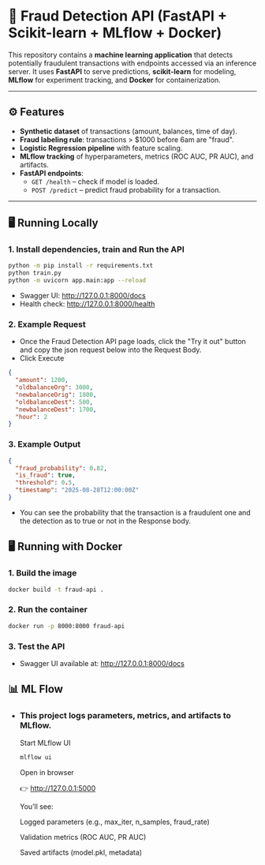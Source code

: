 # 🚀 Fraud Detection API (FastAPI + Scikit-learn + MLflow + Docker)

This repository contains a **machine learning application** that detects potentially fraudulent transactions with endpoints accessed via an inference server. 
It uses **FastAPI** to serve predictions, **scikit-learn** for modeling, **MLflow** for experiment tracking, and **Docker** for containerization.


---

## ⚙️ Features
- **Synthetic dataset** of transactions (amount, balances, time of day).
- **Fraud labeling rule**: transactions > $1000 before 6am are "fraud".
- **Logistic Regression pipeline** with feature scaling.
- **MLflow tracking** of hyperparameters, metrics (ROC AUC, PR AUC), and artifacts.
- **FastAPI endpoints**:
  - `GET /health` – check if model is loaded.
  - `POST /predict` – predict fraud probability for a transaction.

---

## 🖥️ Running Locally

### 1. Install dependencies, train and Run the API
```bash
python -m pip install -r requirements.txt
python train.py
python -m uvicorn app.main:app --reload
```
- Swagger UI: http://127.0.0.1:8000/docs
- Health check: http://127.0.0.1:8000/health
### 2. Example Request
- Once the Fraud Detection API page loads, click the "Try it out" button and copy the json request below into the Request Body.
- Click Execute
```json
{
  "amount": 1200,
  "oldbalanceOrg": 3000,
  "newbalanceOrig": 1800,
  "oldbalanceDest": 500,
  "newbalanceDest": 1700,
  "hour": 2
}
```
### 3. Example Output
```json
{
  "fraud_probability": 0.82,
  "is_fraud": true,
  "threshold": 0.5,
  "timestamp": "2025-08-28T12:00:00Z"
}
```
- You can see the probability that the transaction is a fraudulent one and the detection as to true or not in the Response body.
## 🖥️ Running with Docker
### 1. Build the image
  ```bash
  docker build -t fraud-api .
  ```

### 2. Run the container
  ```bash
  docker run -p 8000:8000 fraud-api
  ```
### 3. Test the API
  - Swagger UI available at: http://127.0.0.1:8000/docs

## 📊 ML Flow
- ### This project logs parameters, metrics, and artifacts to MLflow.
  Start MLflow UI
  ```bash
  mlflow ui
  ```
  Open in browser

  👉 http://127.0.0.1:5000

  You’ll see:

  Logged parameters (e.g., max_iter, n_samples, fraud_rate)

  Validation metrics (ROC AUC, PR AUC)

  Saved artifacts (model.pkl, metadata)
